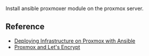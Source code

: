 Install ansible proxmoxer module on the proxmox server.

## Reference

* [Deploying Infrastructure on Proxmox with Ansible](https://www.nathancurry.com/blog/14-ansible-deployment-with-proxmox/)
* [Proxmox and Let's Encrypt](https://pve.proxmox.com/wiki/HTTPS_Certificate_Configuration_(Version_4.x,_5.0_and_5.1))